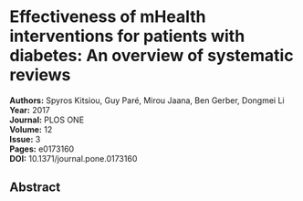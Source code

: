 # Effectiveness of mHealth interventions for patients with diabetes: An overview of systematic reviews

**Authors:** Spyros Kitsiou, Guy Paré, Mirou Jaana, Ben Gerber, Dongmei Li  
**Year:** 2017  
**Journal:** PLOS ONE  
**Volume:** 12  
**Issue:** 3  
**Pages:** e0173160  
**DOI:** 10.1371/journal.pone.0173160  

## Abstract


